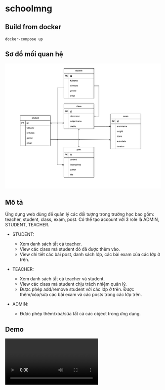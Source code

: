 # schoolmng
## Build from docker
``
docker-compose up
``

## Sơ đồ mối quan hệ

![relationship](media/img.png)

## Mô tả

Ứng dụng web dùng để quản lý các đối tượng trong trường học bao gồm: teacher, student, class, exam, post.
Có thể tạo account với 3 role là ADMIN, STUDENT, TEACHER.

- STUDENT: 
  - Xem danh sách tất cá teacher.
  - View các class mà student đó đã được thêm vào.
  - View chi tiết các bài post, danh sách lớp, các bài exam của các lớp ở trên.

- TEACHER:
  - Xem danh sách tất cả teacher và student.
  - View các class mà student chịu trách nhiệm quản lý.
  - Được phép add/remove student với các lớp ở trên. Được thêm/xóa/sửa các bài exam và các posts trong các lớp trên.

- ADMIN:
  - Được phép thêm/xóa/sửa tất cả các object trong ứng dụng.

## Demo
![demo](media/demo.mp4)